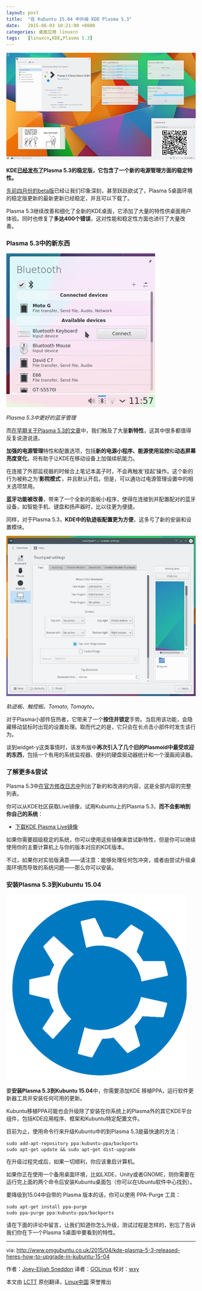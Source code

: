 ```yaml
---
layout: post
title:	"在 Kubuntu 15.04 中升级 KDE Plasma 5.3"
date:	2015-06-03 10:21:00 +0800 
categories:	桌面应用 linuxcn 
tags:	[linuxcn,KDE,Plasma 5.3]
---
```



![](/Asserts/Images/album/201506/02/222617omx9g9yntlv3xzgy.jpg)


**KDE[已经发布了](https://www.kde.org/announcements/plasma-5.3.0.php)Plasma 5.3的稳定版，它包含了一个新的电源管理方面的稳定特性。**


[先前四月份的beta版](http://www.omgubuntu.co.uk/2015/04/beta-plasma-5-3-features)已经让我们印象深刻，甚至跃跃欲试了，Plasma 5桌面环境的稳定版更新的最新更新已经稳定，并且可以下载了。


Plasma 5.3继续改善和细化了全新的KDE桌面，它添加了大量的特性供桌面用户体验。同时也修复了**多达400个错误**，这对性能和稳定性方面也进行了大量改善。


### Plasma 5.3中的新东西


![Better Bluetooth Management in Plasma 5.3](/Asserts/Images/album/201506/02/222618txjh8gkmgexmgx76.jpg)


*Plasma 5.3中更好的蓝牙管理*


而[在早期关于Plasma 5.3的文章](http://www.omgubuntu.co.uk/2015/04/beta-plasma-5-3-features)中，我们触及了大量**新特性**，这其中很多都值得反复说道说道。


**加强的电源管理**特性和配置选项，包括**新的电源小程序、能源使用监控**和**动态屏幕亮度变化**，将有助于让KDE在移动设备上加强续航能力。


在连接了外部监视器的时候合上笔记本盖子时，不会再触发‘挂起’操作。这个新的行为被称之为‘**影院模式**’，并且默认开启。但是，可以通功过电源管理设置中的相关选项禁用。


**蓝牙功能被改善**，带来了一个全新的面板小程序，使得在连接到并配置配对的蓝牙设备，如智能手机、键盘和扬声器时，比以往更为便捷。


同样，对于Plasma 5.3，**KDE中的轨迹板配置更为方便**，这多亏了新的安装和设置模块。


![Trackpad, Touchpad. Tomato, Tomayto.](/Asserts/Images/album/201506/02/222618ue99e3xr339p0xt0.jpg)


*轨迹板、触控板。Tomato, Tomayto。*


对于Plasma小部件狂热者，它带来了一个**按住并锁定**手势。当启用该功能，会隐藏移动鼠标时出现的设置处理。取而代之的是，它只会在长点击小部件时发生该行为。


谈到widget-y这类事情时，该发布版中**再次引入了几个旧的Plasmoid中最受欢迎的东西**，包括一个有用的系统监视器、便利的硬盘驱动器统计和一个漫画阅读器。


### 了解更多&尝试


Plasma 5.3中[在官方修改日志中](https://www.kde.org/announcements/plasma-5.2.2-5.3.0-changelog.php)列出了新的和改进的内容，这是全部内容的完整列表。


你可以从KDE社区获取Live镜像，试用Kubuntu上的Plasma 5.3，**而不会影响到你自己的系统**：


* [下载KDE Plasma Live镜像](https://community.kde.org/Plasma/Live_Images)


如果你需要超级稳定的系统，你可以使用这些镜像来尝试新特性，但是你可以继续使用你的主要计算机上与你的版本对应的KDE版本。


不过，如果你对实验版满意——请注意：能够处理任何包冲突，或者由尝试升级桌面环境而导致的系统问题——那么你可以安装。


### 安装Plasma 5.3到Kubuntu 15.04


![](/Asserts/Images/album/201506/02/222619jxypy6k1uygq5uky.png)


要**安装Plasma 5.3到Kubuntu 15.04**中，你需要添加KDE 移植PPA，运行软件更新器工具并安装任何可用的更新。


Kubuntu移植PPA可能也会升级除了安装在你系统上的Plasma外的其它KDE平台组件，包括KDE应用程序、框架和Kubuntu特定配置文件。


目前为止，使用命令行来升级Kubuntu中的到Plasma 5.3是最快速的方法：



```
sudo add-apt-repository ppa:kubuntu-ppa/backports    
sudo apt-get update && sudo apt-get dist-upgrade

```

在升级过程完成后，如果一切顺利，你应该重启计算机。


如果你正在使用一个备用桌面环境，比如LXDE、Unity或者GNOME，则你需要在运行完上面的两个命令后安装Kubuntu桌面包（你可以在Ubuntu软件中心找到）。


要降级到15.04中自带的 Plasma 版本的话，你可以使用 PPA-Purge 工具：



```
sudo apt-get install ppa-purge
sudo ppa-purge ppa:kubuntu-ppa/backports

```

请在下面的评论中留言，让我们知道你怎么升级，测试过程是怎样的，别忘了告诉我们你在下一个Plasma 5桌面中要看到的特性。




---


via: <http://www.omgubuntu.co.uk/2015/04/kde-plasma-5-3-released-heres-how-to-upgrade-in-kubuntu-15-04>


作者：[Joey-Elijah Sneddon](https://plus.google.com/117485690627814051450/?rel=author) 译者：[GOLinux](https://github.com/GOLinux) 校对：[wxy](https://github.com/wxy)


本文由 [LCTT](https://github.com/LCTT/TranslateProject) 原创翻译，[Linux中国](http://linux.cn/) 荣誉推出
